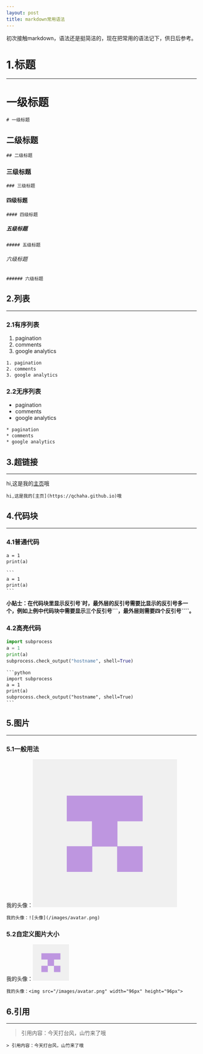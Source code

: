 ```yaml
---
layout: post
title: markdown常用语法
--- 
```


初次接触markdown，语法还是挺简洁的，现在把常用的语法记下，供日后参考。

# 1.标题
---

# 一级标题
```
# 一级标题
```
## 二级标题
```
## 二级标题
```
### 三级标题
```
### 三级标题
```
#### 四级标题
```
#### 四级标题
```
##### 五级标题
```
##### 五级标题
```
###### 六级标题
```
###### 六级标题
```


## 2.列表
---

### 2.1有序列表
1. pagination
2. comments
3. google analytics

```
1. pagination
2. comments
3. google analytics
```

### 2.2无序列表
* pagination
* comments
* google analytics

```
* pagination
* comments
* google analytics
```


## 3.超链接
---

hi,这是我的[主页](https://qchaha.github.io)哦
```
hi,这是我的[主页](https://qchaha.github.io)哦
```


## 4.代码块
---

### 4.1普通代码
```
a = 1
print(a)
```

````
```
a = 1
print(a)
```
````
**小贴士：在代码块里显示反引号\`时，最外层的反引号需要比显示的反引号多一个，例如上例中代码块中需要显示三个反引号\`\`\`，最外层则需要四个反引号\`\`\`\`。**

### 4.2高亮代码
```python
import subprocess
a = 1
print(a)
subprocess.check_output("hostname", shell=True)
```

````
```python
import subprocess
a = 1
print(a)
subprocess.check_output("hostname", shell=True)
```
````


## 5.图片
---

### 5.1一般用法
我的头像：![头像](/images/avatar.png)

```
我的头像：![头像](/images/avatar.png)
```

### 5.2自定义图片大小
我的头像：<img src="/images/avatar.png" width="96px" height="96px">

```
我的头像：<img src="/images/avatar.png" width="96px" height="96px">
```


## 6.引用
---

> 引用内容：今天打台风，山竹来了哦

```
> 引用内容：今天打台风，山竹来了哦
```